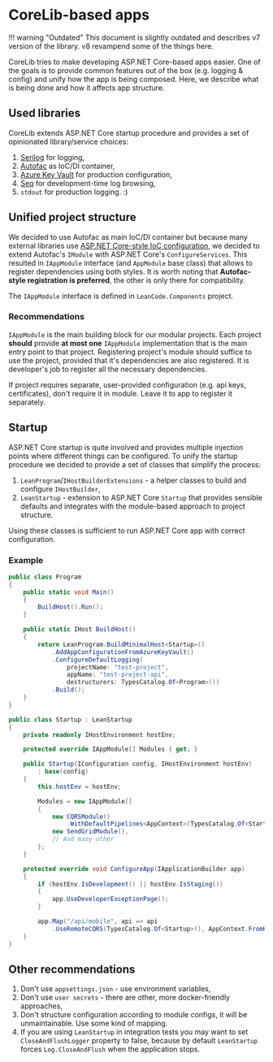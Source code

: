 # CoreLib-based apps

!!! warning "Outdated"
    This document is slightly outdated and describes v7 version of the library. v8 revampend some of the things here.

CoreLib tries to make developing ASP.NET Core-based apps easier. One of the goals is to provide common features out of the box (e.g. logging & config) and unify how the app is being composed. Here, we describe what is being done and how it affects app structure.

## Used libraries

CoreLib extends ASP.NET Core startup procedure and provides a set of opinionated library/service choices:

 1. [Serilog](https://serilog.net/) for logging,
 2. [Autofac](https://autofac.org/) as IoC/DI container,
 3. [Azure Key Vault](https://azure.microsoft.com/en-in/services/key-vault/) for production configuration,
 4. [Seq](https://datalust.co/seq) for development-time log browsing,
 5. `stdout` for production logging. :)

## Unified project structure

We decided to use Autofac as main IoC/DI container but because many external libraries use [ASP.NET Core-style IoC configuration](https://docs.microsoft.com/en-us/aspnet/core/fundamentals/dependency-injection), we decided to extend Autofac's `IModule` with ASP.NET Core's `ConfigureServices`. This resulted in `IAppModule` interface (and `AppModule` base class) that allows to register dependencies using both styles. It is worth noting that **Autofac-style registration is preferred**, the other is only there for compatibility.

The `IAppModule` interface is defined in `LeanCode.Components` project.

### Recommendations

`IAppModule` is the main building block for our modular projects. Each project **should** provide **at most one** `IAppModule` implementation that is the main entry point to that project. Registering project's module should suffice to use the project, provided that it's dependencies are also registered. It is developer's job to register all the necessary dependencies.

If project requires separate, user-provided configuration (e.g. api keys, certificates), don't require it in module. Leave it to app to register it separately.

## Startup

ASP.NET Core startup is quite involved and provides multiple injection points where different things can be configured. To unify the startup procedure we decided to provide a set of classes that simplify the process:

 1. `LeanProgram`/`IHostBuilderExtensions` - a helper classes to build and configure `IHostBuilder`,
 2. `LeanStartup` - extension to ASP.NET Core `Startup` that provides sensible defaults and integrates with the module-based approach to project structure.

Using these classes is sufficient to run ASP.NET Core app with correct configuration.

### Example

```csharp
public class Program
{
    public static void Main()
    {
        BuildHost().Run();
    }

    public static IHost BuildHost()
    {
        return LeanProgram.BuildMinimalHost<Startup>()
            .AddAppConfigurationFromAzureKeyVault()
            .ConfigureDefaultLogging(
                projectName: "test-project",
                appName: "test-project-api",
                destructurers: TypesCatalog.Of<Program>())
            .Build();
    }
}

public class Startup : LeanStartup
{
    private readonly IHostEnvironment hostEnv;

    protected override IAppModule[] Modules { get; }

    public Startup(IConfiguration config, IHostEnvironment hostEnv)
        : base(config)
    {
        this.hostEnv = hostEnv;

        Modules = new IAppModule[]
        {
            new CQRSModule()
                .WithDefaultPipelines<AppContext>(TypesCatalog.Of<Startup>()),
            new SendGridModule(),
            // And many other
        };
    }

    protected override void ConfigureApp(IApplicationBuilder app)
    {
        if (hostEnv.IsDevelopment() || hostEnv.IsStaging())
        {
            app.UseDeveloperExceptionPage();
        }

        app.Map("/api/mobile", api => api
            .UseRemoteCQRS(TypesCatalog.Of<Startup>(), AppContext.FromHttp));
    }
}
```

## Other recommendations

 1. Don't use `appsettings.json` - use environment variables,
 2. Don't use `user secrets` - there are other, more docker-friendly approaches,
 3. Don't structure configuration according to module configs, it will be unmaintainable. Use some kind of mapping.
 4. If you are using `LeanStartup` in integration tests you may want to set `CloseAndFlushLogger` property to false, because by default `LeanStartup` forces `Log.CloseAndFlush` when the application stops.
